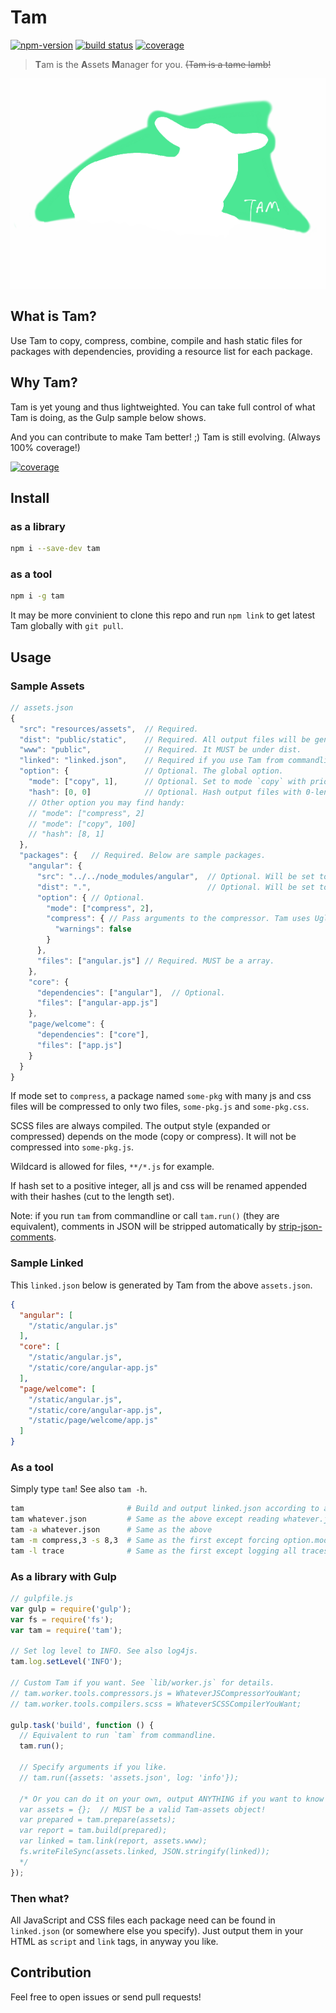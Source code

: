 # Tam

[![npm-version][npm-badge]][npm-url]
[![build status][build-badge]][build-url]
[![coverage][coverage-badge]][coverage-url]

[npm-badge]: https://img.shields.io/npm/v/tam.svg
[npm-url]: https://www.npmjs.com/package/tam
[build-badge]: https://api.travis-ci.org/arrowrowe/tam.svg
[build-url]: https://travis-ci.org/arrowrowe/tam
[coverage-badge]: http://codecov.io/github/arrowrowe/tam/coverage.svg?branch=master
[coverage-graph]: http://codecov.io/github/arrowrowe/tam/branch.svg?branch=master
[coverage-url]: http://codecov.io/github/arrowrowe/tam?branch=master

> **T**am is the **A**ssets **M**anager for you. ~~(Tam is a tame lamb!~~

![Tam is a tame lamb!](tam.png)

## What is Tam?

Use Tam to copy, compress, combine, compile and hash static files for packages with dependencies, providing a resource list for each package.

## Why Tam?

Tam is yet young and thus lightweighted. You can take full control of what Tam is doing, as the Gulp sample below shows.

And you can contribute to make Tam better! ;) Tam is still evolving. (Always 100% coverage!)

[![coverage][coverage-graph]][coverage-url]

## Install

### as a library
```sh
npm i --save-dev tam
```

### as a tool
```sh
npm i -g tam
```

It may be more convinient to clone this repo and run `npm link` to get latest Tam globally with `git pull`.

## Usage

### Sample Assets

```javascript
// assets.json
{
  "src": "resources/assets",  // Required.
  "dist": "public/static",    // Required. All output files will be generated here.
  "www": "public",            // Required. It MUST be under dist.
  "linked": "linked.json",    // Required if you use Tam from commandline.
  "option": {                 // Optional. The global option.
    "mode": ["copy", 1],      // Optional. Set to mode `copy` with priority 1. It is default.
    "hash": [0, 0]            // Optional. Hash output files with 0-length hash. (i.e., do not hash.) It is default.
    // Other option you may find handy:
    // "mode": ["compress", 2]
    // "mode": ["copy", 100]
    // "hash": [8, 1]
  },
  "packages": {   // Required. Below are sample packages.
    "angular": {
      "src": "../../node_modules/angular",  // Optional. Will be set to the package's name if left blank.
      "dist": ".",                          // Optional. Will be set to the package's name if left blank.
      "option": { // Optional.
        "mode": ["compress", 2],
        "compress": { // Pass arguments to the compressor. Tam uses UglifyJS for default.
          "warnings": false
        }
      },
      "files": ["angular.js"] // Required. MUST be a array.
    },
    "core": {
      "dependencies": ["angular"],  // Optional.
      "files": ["angular-app.js"]
    },
    "page/welcome": {
      "dependencies": ["core"],
      "files": ["app.js"]
    }
  }
}
```

If mode set to `compress`, a package named `some-pkg` with many js and css files will be compressed to only two files, `some-pkg.js` and `some-pkg.css`.

SCSS files are always compiled. The output style (expanded or compressed) depends on the mode (copy or compress). It will not be compressed into `some-pkg.js`.

Wildcard is allowed for files, `**/*.js` for example.

If hash set to a positive integer, all js and css will be renamed appended with their hashes (cut to the length set).

Note: if you run `tam` from commandline or call `tam.run()` (they are equivalent), comments in JSON will be stripped automatically by [strip-json-comments](https://www.npmjs.com/package/strip-json-comments).

### Sample Linked

This `linked.json` below is generated by Tam from the above `assets.json`.

```json
{
  "angular": [
    "/static/angular.js"
  ],
  "core": [
    "/static/angular.js",
    "/static/core/angular-app.js"
  ],
  "page/welcome": [
    "/static/angular.js",
    "/static/core/angular-app.js",
    "/static/page/welcome/app.js"
  ]
}
```

### As a tool

Simply type `tam`! See also `tam -h`.

```sh
tam                       # Build and output linked.json according to assets.json
tam whatever.json         # Same as the above except reading whatever.json
tam -a whatever.json      # Same as the above
tam -m compress,3 -s 8,3  # Same as the first except forcing option.mode = ['compress', 3], option.hash = [8, 3]
tam -l trace              # Same as the first except logging all traces
```

### As a library with Gulp

```javascript
// gulpfile.js
var gulp = require('gulp');
var fs = require('fs');
var tam = require('tam');

// Set log level to INFO. See also log4js.
tam.log.setLevel('INFO');

// Custom Tam if you want. See `lib/worker.js` for details.
// tam.worker.tools.compressors.js = WhateverJSCompressorYouWant;
// tam.worker.tools.compilers.scss = WhateverSCSSCompilerYouWant;

gulp.task('build', function () {
  // Equivalent to run `tam` from commandline.
  tam.run();

  // Specify arguments if you like.
  // tam.run({assets: 'assets.json', log: 'info'});

  /* Or you can do it on your own, output ANYTHING if you want to know what Tam is doing exactly.
  var assets = {};  // MUST be a valid Tam-assets object!
  var prepared = tam.prepare(assets);
  var report = tam.build(prepared);
  var linked = tam.link(report, assets.www);
  fs.writeFileSync(assets.linked, JSON.stringify(linked));
  */
});
```

### Then what?

All JavaScript and CSS files each package need can be found in `linked.json` (or somewhere else you specify). Just output them in your HTML as `script` and `link` tags, in anyway you like.

## Contribution

Feel free to open issues or send pull requests!
